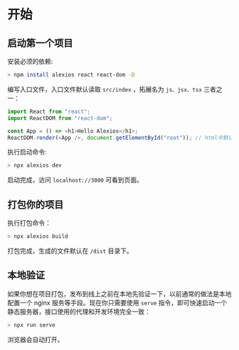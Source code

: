 # 开始

## 启动第一个项目

安装必须的依赖:

```bash
> npm install alexios react react-dom -D
```

编写入口文件，入口文件默认读取 `src/index` ，拓展名为 `js、jsx、tsx` 三者之一：

```js
import React from "react";
import ReactDOM from "react-dom";

const App = () => <h1>Hello Alexios</h1>;
ReactDOM.render(<App />, document.getElementById("root")); // html中默认存在id为root的节点
```

执行启动命令:

```bash
> npx alexios dev
```

启动完成，访问 `localhost://3000` 可看到页面。

## 打包你的项目

执行打包命令：

```bash
> npx alexios build
```

打包完成，生成的文件默认在 `/dist` 目录下。

## 本地验证

如果你想在项目打包，发布到线上之前在本地先验证一下，以前通常的做法是本地配置一个 nginx 服务等手段。现在你只需要使用 `serve` 指令，即可快速启动一个静态服务器，接口使用的代理和开发环境完全一致：

```bash
> npx run serve
```

浏览器会自动打开。
